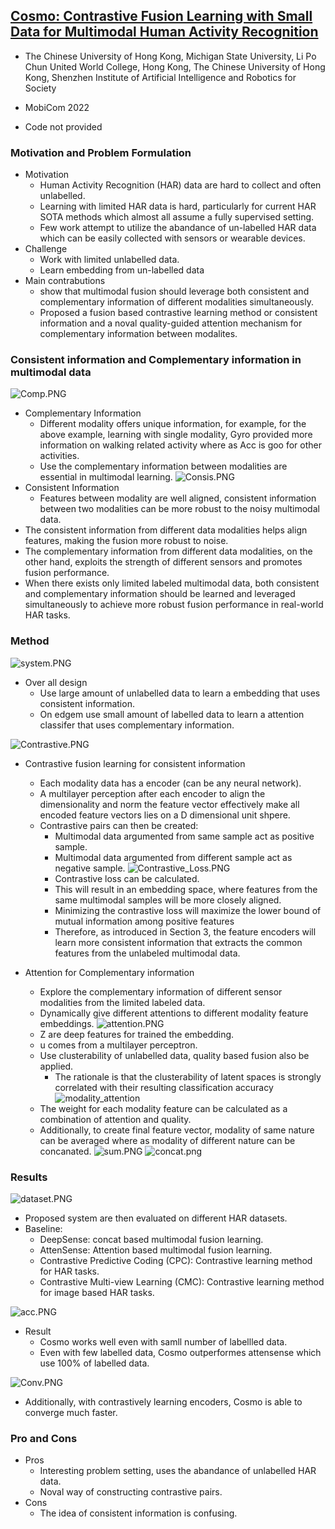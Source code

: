 ## [Cosmo: Contrastive Fusion Learning with Small Data for Multimodal Human Activity Recognition](https://dl.acm.org/doi/pdf/10.1145/3495243.3560519)

* The Chinese University of Hong Kong, Michigan State University, Li Po Chun United World College, Hong Kong, The Chinese University of Hong Kong, Shenzhen Institute of Artificial Intelligence and Robotics for Society

* MobiCom 2022

* Code not provided

### Motivation and Problem Formulation
* Motivation
  * Human Activity Recognition (HAR) data are hard to collect and often unlabelled.
  * Learning with limited HAR data is hard, particularly for current HAR SOTA methods which almost all assume a fully supervised setting.
  * Few work attempt to utilize the abandance of un-labelled HAR data which can be easily collected with sensors or wearable devices.
* Challenge
  * Work with limited unlabelled data.
  * Learn embedding from un-labelled data
* Main contrabutions
  * show that multimodal fusion should leverage both consistent and complementary information of different modalities simultaneously.
  * Proposed a fusion based contrastive learning method or consistent information and a noval quality-guided attention mechanism for complementary information between modalites.

### Consistent information and Complementary information in multimodal data
![Comp.PNG](./Comp.PNG)
* Complementary Information
  * Different modality offers unique information, for example, for the above example, learning with single modality, Gyro provided more information on walking related activity where as Acc is goo for other activities.
  * Use the complementary information between modalities are essential in multimodal learning.
![Consis.PNG](./Consis.PNG)
* Consistent Information
  * Features between modality are well aligned, consistent information between two modalities can be more robust to the noisy multimodal data.
* The consistent information from different data modalities helps align features, making the fusion more robust to noise.
* The complementary information from different data modalities, on the other hand, exploits the strength of different sensors and promotes fusion performance. 
* When there exists only limited labeled multimodal data, both consistent and complementary information should be learned and leveraged simultaneously to achieve more robust fusion performance in real-world HAR tasks.




### Method
![system.PNG](system.PNG)
* Over all design
  * Use large amount of unlabelled data to learn a embedding that uses consistent information.
  * On edgem use small amount of labelled data to learn a attention classifer that uses complementary information.

![Contrastive.PNG](Contrastive.PNG)
* Contrastive fusion learning for consistent information
  * Each modality data has a encoder (can be any neural network).
  * A multilayer perception after each encoder to align the dimensionality and norm the feature vector effectively make all encoded feature vectors lies on a D dimensional unit shpere.
  * Contrastive pairs can then be created:
    * Multimodal data argumented from same sample act as positive sample.
    * Multimodal data argumented from different sample act as negative sample.
    ![Contrastive_Loss.PNG](Contrastive_Loss.PNG)
    * Contrastive loss can be calculated.
    * This will result in an embedding space, where features from the same multimodal samples will be more closely aligned.
    * Minimizing the contrastive loss will maximize the lower bound of mutual information among positive features
    * Therefore, as introduced in Section 3, the feature encoders will learn more consistent information that extracts the common features from the unlabeled multimodal data.



* Attention for Complementary information
  * Explore the complementary information of different sensor modalities from the limited labeled data.
  * Dynamically give different attentions to different modality feature embeddings.
  ![attention.PNG](attention.PNG)
  * Z are deep features for trained the embedding.
  * u comes from a multilayer perceptron.
  * Use clusterability of unlabelled data, quality based fusion also be applied.
    * The rationale is that the clusterability of latent spaces is strongly correlated with their resulting classification accuracy
  ![modality_attention](modality_attention.PNG)
  * The weight for each modality feature can be calculated as a combination of attention and quality.
  * Additionally, to create final feature vector, modality of same nature can be averaged where as modality of different nature can be concanated.
  ![sum.PNG](sum.PNG) ![concat.png](concat.png)


### Results
![dataset.PNG](dataset.PNG)
* Proposed system are then evaluated on different HAR datasets.
* Baseline:
  * DeepSense: concat based multimodal fusion learning.
  * AttenSense: Attention based multimodal fusion learning.
  * Contrastive Predictive Coding (CPC): Contrastive learning method for HAR tasks.
  * Contrastive Multi-view Learning (CMC): Contrastive learning method for image based HAR tasks.


![acc.PNG](acc.PNG)
* Result
  * Cosmo works well even with samll number of labellled data.
  * Even with few labelled data, Cosmo outperformes attensense which use 100% of labelled data.

![Conv.PNG](Conv.PNG)
* Additionally, with contrastively learning encoders, Cosmo is able to converge much faster.


### Pro and Cons
* Pros
  * Interesting problem setting, uses the abandance of unlabelled HAR data.
  * Noval way of constructing contrastive pairs.
* Cons
  * The idea of consistent information is confusing.
























